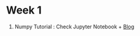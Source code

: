 # Week 1
1. Numpy Tutorial : Check Jupyter Notebook + [Blog](https://sebastianraschka.com/blog/2020/numpy-intro.html)
